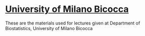 
[University of Milano Bicocca](https://en.unimib.it/)
======================================================================================

These are the materials used for lectures given at Department of Biostatistics, University of Milano Bicocca


